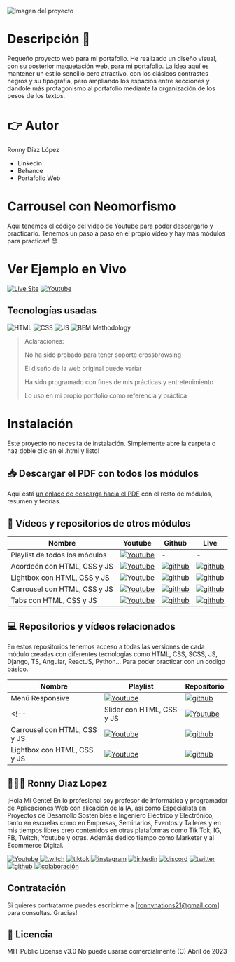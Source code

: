 ![Imagen del proyecto](https://github.com/ronnynations21/Carrousel-en-HTML-CSS-y-JAVASCRIPT/assets/home1.png)

# Descripción 📌
Pequeño proyecto web para mi portafolio. He realizado un diseño visual, con su posterior maquetación web, para mi portafolio. La idea aquí es mantener un estilo sencillo pero atractivo, con los clásicos contrastes negros y su tipografía, pero ampliando los espacios entre secciones y dándole más protagonismo al portafolio mediante la organización de los pesos de los textos.

# 👉 Autor 
Ronny Díaz López
* Linkedin
* Behance
* Portafolio Web

# Carrousel con Neomorfismo 

Aquí tenemos el código del vídeo de Youtube para poder descargarlo y practicarlo. Tenemos un paso a paso en el propio vídeo y hay más módulos para practicar! 😊
# Ver Ejemplo en Vivo

[![Live Site](https://img.shields.io/static/v1?label=&message=Live%20Site&color=6cccb4&style=for-the-badge)](https://ronnynations21.github.io/Carrousel-en-HTML-CSS-y-JAVASCRIPT/)
[![Youtube](https://img.shields.io/static/v1?label=&message=ver%20en%20youtube&color=FF0000&logo=youtube&logoColor=white&style=for-the-badge)](https://youtu.be/xxxxxxx-bSQ)

## Tecnologías usadas

![HTML](https://img.shields.io/static/v1?label=&message=Html&color=orange&logo=html5&logoColor=white&style=for-the-badge)
![CSS](https://img.shields.io/static/v1?label=&message=css&color=blue&logo=css3&logoColor=white&style=for-the-badge)
![JS](https://img.shields.io/static/v1?label=&message=js&color=yellow&logo=javascript&logoColor=white&style=for-the-badge)
![BEM Methodology](https://img.shields.io/static/v1?label=&message=BEM%20Methodology&color=17A1E6&logo=bem&logoColor=white&style=for-the-badge)

> Aclaraciones:
>
> No ha sido probado para tener soporte crossbrowsing
>
> El diseño de la web original puede variar
>
> Ha sido programado con fines de mis prácticas y entretenimiento
>
> Lo uso en mi propio portfolio como referencia y práctica

# Instalación

Este proyecto no necesita de instalación. Simplemente abre la carpeta o haz doble clic en el .html y listo!

## 📥 Descargar el PDF con todos los módulos
Aquí está [un enlace de descarga hacia el PDF](https://ronnynations21/descargas/modulos-de-una-web.pdf?utm_source=modulos-web&utm_medium=github&utm_campaign=descarga-pdf) con el resto de módulos, resumen y teorías.


## 🔴 Vídeos y repositorios de otros módulos

| Nombre | Youtube | Github | Live |
|--|--|--|--|
|Playlist de todos los módulos|[![Youtube](https://img.shields.io/static/v1?label=&message=ver%20playlist&color=FF0000&logo=youtube&logoColor=white&style=for-the-badge)](https://www.youtube.com/watch?v=XGyXXXXXX&list=PLJpymL0goBgFXN27jElLCmysKQboKW7uW)|-|-|
|Acordeón con HTML, CSS y JS |[![Youtube](https://img.shields.io/static/v1?label=&message=ver%20en%20youtube&color=FF0000&logo=youtube&logoColor=white&style=for-the-badge)](https://www.youtube.com/watch?v=XGyXXXXX)|[![github](https://img.shields.io/static/v1?label=&message=ver%20repo&color=171515&logo=github&logoColor=white&style=for-the-badge)](https://github.com/ronnynations21/Acordeon-en-HTML-CSS-y-JS/)|[![github](https://img.shields.io/static/v1?label=&message=ver%20pages&color=171515&logo=github&logoColor=white&style=for-the-badge)](https://ronnynations21.github.io/Acordeon-en-HTML-CSS-y-JS/)|
|Lightbox con HTML, CSS y JS |[![Youtube](https://img.shields.io/static/v1?label=&message=ver%20en%20youtube&color=FF0000&logo=youtube&logoColor=white&style=for-the-badge)](https://youtu.be/57NEnHXXXXXX)|[![github](https://img.shields.io/static/v1?label=&message=ver%20repo&color=171515&logo=github&logoColor=white&style=for-the-badge)](https://github.com/ronnynations21/Lightbox-con-HTML-CSS-y-Javascript/)|[![github](https://img.shields.io/static/v1?label=&message=ver%20pages&color=171515&logo=github&logoColor=white&style=for-the-badge)](https://ronnynations21.github.io/Lightbox-con-HTML-CSS-y-Javascript/)|
|Carrousel con HTML, CSS y JS |[![Youtube](https://img.shields.io/static/v1?label=&message=ver%20en%20youtube&color=FF0000&logo=youtube&logoColor=white&style=for-the-badge)](https://youtu.be/2CEpXXXX)|[![github](https://img.shields.io/static/v1?label=&message=ver%20repo&color=171515&logo=github&logoColor=white&style=for-the-badge)](https://github.com/ronnynations21/Carrousel-en-HTML-CSS-y-JAVASCRIPT/)|[![github](https://img.shields.io/static/v1?label=&message=ver%20pages&color=171515&logo=github&logoColor=white&style=for-the-badge)](https://ronnynations21.github.io/Carrousel-en-HTML-CSS-y-JAVASCRIPT/)|
|Tabs con HTML, CSS y JS |[![Youtube](https://img.shields.io/static/v1?label=&message=ver%20en%20youtube&color=FF0000&logo=youtube&logoColor=white&style=for-the-badge)](https://youtu.be/NXOU1LXXXX)|[![github](https://img.shields.io/static/v1?label=&message=ver%20repo&color=171515&logo=github&logoColor=white&style=for-the-badge)](https://github.com/ronnynations21/Tabs-en-HTML-CSS-y-JS/)|[![github](https://img.shields.io/static/v1?label=&message=ver%20pages&color=171515&logo=github&logoColor=white&style=for-the-badge)](https://ronnynations21.github.io/Tabs-en-HTML-CSS-y-JS/)|

## 💻 Repositorios y vídeos relacionados

En estos repositorios tenemos acceso a todas las versiones de cada módulo creadas con diferentes tecnologías como HTML, CSS, SCSS, JS, Django, TS, Angular, ReactJS, Python...
Para poder practicar con un código básico.

| Nombre | Playlist | Repositorio | 
|--|--|--|
|Menú Responsive |[![Youtube](https://img.shields.io/static/v1?label=&message=ver%20en%20playlist&color=FF0000&logo=youtube&logoColor=white&style=for-the-badge)](https://www.youtube.com/playlist?list=PLJpymL0goBgFA5iTweWReXXXXXX)|[![github](https://img.shields.io/static/v1?label=&message=ver%20repo&color=171515&logo=github&logoColor=white&style=for-the-badge)](https://github.com/ronnynations21/eduardofierropro-Como-crear-un-menu-hamburguesa-horizontal)|
<!-- |Slider con HTML, CSS y JS |[![Youtube](https://img.shields.io/static/v1?label=&message=ver%20en%20playlist&color=FF0000&logo=youtube&logoColor=white&style=for-the-badge)](XXXX)|[![github](https://img.shields.io/static/v1?label=&message=ver%20repo&color=171515&logo=github&logoColor=white&style=for-the-badge)](XXXX)|
|Carrousel con HTML, CSS y JS |[![Youtube](https://img.shields.io/static/v1?label=&message=ver%20en%20playlist&color=FF0000&logo=youtube&logoColor=white&style=for-the-badge)](XXXX)|[![github](https://img.shields.io/static/v1?label=&message=ver%20repo&color=171515&logo=github&logoColor=white&style=for-the-badge)](XXXX)|
|Lightbox con HTML, CSS y JS |[![Youtube](https://img.shields.io/static/v1?label=&message=ver%20en%20playlist&color=FF0000&logo=youtube&logoColor=white&style=for-the-badge)](XXXX)|[![github](https://img.shields.io/static/v1?label=&message=ver%20repo&color=171515&logo=github&logoColor=white&style=for-the-badge)](XXXX)| -->

## 👨🏻‍🏫 Ronny Diaz Lopez
 
¡Hola Mi Gente! En lo profesional soy profesor de Informática y programador de Aplicaciones Web con alicación de la IA, así cómo Especialista en Proyectos de Desarrollo Sostenibles e Ingeniero Eléctrico y Electrónico, tanto en escuelas como en Empresas, Seminarios, Eventos y Talleres y en mis tiempos libres creo contenidos en otras plataformas como Tik Tok, IG, FB, Twitch, Youtube y otras. Además dedico tiempo como Marketer y al Ecommerce Digital.

[![Youtube](https://img.shields.io/static/v1?label=&message=youtube&color=FF0000&logo=youtube&logoColor=white&style=for-the-badge)](https://youtube.com/ronnydiazlop?sub_confirmation=1)
[![twitch](https://img.shields.io/static/v1?label=&message=twitch&color=6441a5&logo=twitch&logoColor=white&style=for-the-badge)](https://twitch.tv/ronnydiazlop)
[![tiktok](https://img.shields.io/static/v1?label=&message=tiktok&color=ff0050&logo=tiktok&logoColor=white&style=for-the-badge)](https://www.tiktok.com/@ronnydiazlop?)
[![instagram](https://img.shields.io/static/v1?label=&message=instagram&color=5B51D8&logo=instagram&logoColor=white&style=for-the-badge)](https://instagram.com/ronnydiazlop)
[![linkedin](https://img.shields.io/static/v1?label=&message=linkedin&color=0e76a8&logo=linkedin&logoColor=white&style=for-the-badge)](https://www.linkedin.com/in/ronnydiazlopez)
[![discord](https://img.shields.io/static/v1?label=&message=discord&color=7289da&logo=discord&logoColor=white&style=for-the-badge)](https://discord.gg/t4TxXXXX)
[![twitter](https://img.shields.io/static/v1?label=&message=twitter&color=1DA1F2&logo=twitter&logoColor=white&style=for-the-badge)](https://twitter.com/ronnydiazlop)
[![github](https://img.shields.io/static/v1?label=&message=github&color=171515&logo=github&logoColor=white&style=for-the-badge)](https://github.com/ronnynations21)
[![colaboración](https://img.shields.io/static/v1?label=&message=MIS%20CURSOS&color=blue&logo=teach&logoColor=white&style=for-the-badge)](http://colaboracion.ronnynations21)

## Contratación

Si quieres contratarme puedes escribirme a [ronnynations21@gmail.com] para consultas. Gracias!

## 📄 Licencia 

MIT Public License v3.0
No puede usarse comercialmente
(C) Abril de 2023